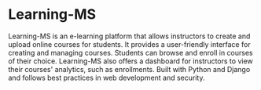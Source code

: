 # Learning-MS
Learning-MS is an e-learning platform that allows instructors to create and upload online courses for students. It provides a user-friendly interface for creating and managing courses. Students can browse and enroll in courses of their choice. Learning-MS also offers a dashboard for instructors to view their courses' analytics, such as enrollments. Built with Python and Django and follows best practices in web development and security.
